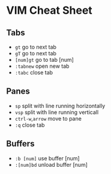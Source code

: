 # VIM Cheat Sheet

## Tabs

- `gt` go to next tab
- `gT` go to next tab
- `[num]gt` go to tab [num]
- `:tabnew` open new tab
- `:tabc` close tab

## Panes

- `sp` split with line running horizontally
- `vsp` split with line running verticall
- `ctrl-w`,`arrow` move to pane
- `:q` close tab

## Buffers

- `:b [num]` use buffer [num]
- `:[num]bd` unload buffer [num]
